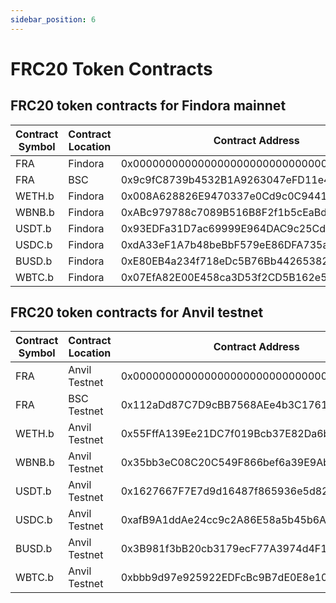 ```yaml
---
sidebar_position: 6
---
```


# FRC20 Token Contracts

## FRC20 token contracts for Findora mainnet

Contract Symbol | Contract Location | Contract Address | Source Symbol | Source Location | Source Address
--- | --- | --- | --- | --- | ---
FRA    | Findora | 0x0000000000000000000000000000000000001000 | --- | --- | ---
FRA    | BSC     | 0x9c9fC8739b4532B1A9263047eFD11e416a6D8eE7 | FRA  | Findora | 0x0000000000000000000000000000000000001000
WETH.b | Findora | 0x008A628826E9470337e0Cd9c0C944143A83F32f3 | ETH  | BSC     | 0x2170ed0880ac9a755fd29b2688956bd959f933f8
WBNB.b | Findora | 0xABc979788c7089B516B8F2f1b5cEaBd2E27Fd78b | WBNB | BSC     | 0xbb4CdB9CBd36B01bD1cBaEBF2De08d9173bc095c
USDT.b | Findora | 0x93EDFa31D7ac69999E964DAC9c25Cd6402c75DB3 | USDT | BSC     | 0x55d398326f99059ff775485246999027b3197955
USDC.b | Findora | 0xdA33eF1A7b48beBbF579eE86DFA735a9529C4950 | USDC | BSC     | 0x8ac76a51cc950d9822d68b83fe1ad97b32cd580d
BUSD.b | Findora | 0xE80EB4a234f718eDc5B76Bb442653827D20Ebb2d | BUSD | BSC     | 0xe9e7cea3dedca5984780bafc599bd69add087d56
WBTC.b | Findora | 0x07EfA82E00E458ca3D53f2CD5B162e520F46d911 | BTCB | BSC     | 0x7130d2a12b9bcbfae4f2634d864a1ee1ce3ead9c


## FRC20 token contracts for Anvil testnet

Contract Symbol | Contract Location | Contract Address | Source Symbol | Source Location | Source Address
--- | --- | --- | --- | --- | ---
FRA    | Anvil Testnet | 0x0000000000000000000000000000000000001000 | --- | --- | ---
FRA    | BSC   Testnet | 0x112aDd87C7D9cBB7568AEe4b3C1761A1e4385067 | FRA  | BSC Testnet | 0x0000000000000000000000000000000000001000
WETH.b | Anvil Testnet | 0x55FffA139Ee21DC7f019Bcb37E82Da6b0cb5b33E | ETH  | BSC Testnet | 0x2170ed0880ac9a755fd29b2688956bd959f933f8
WBNB.b | Anvil Testnet | 0x35bb3eC08C20C549F866bef6a39E9Ab02d609609 | WBNB | BSC Testnet | 0xbb4CdB9CBd36B01bD1cBaEBF2De08d9173bc095c
USDT.b | Anvil Testnet | 0x1627667F7E7d9d16487f865936e5d82b5342B720 | USDT | BSC Testnet | 0x55d398326f99059ff775485246999027b3197955
USDC.b | Anvil Testnet | 0xafB9A1ddAe24cc9c2A86E58a5b45b6AF370f4d36 | USDC | BSC Testnet | 0x8ac76a51cc950d9822d68b83fe1ad97b32cd580d
BUSD.b | Anvil Testnet | 0x3B981f3bB20cb3179ecF77A3974d4F144b2acD61 | BUSD | BSC Testnet | 0xe9e7cea3dedca5984780bafc599bd69add087d56
WBTC.b | Anvil Testnet | 0xbbb9d97e925922EDFcBc9B7dE0E8e1092383D096 | BTCB | BSC Testnet | 0x7130d2a12b9bcbfae4f2634d864a1ee1ce3ead9c
